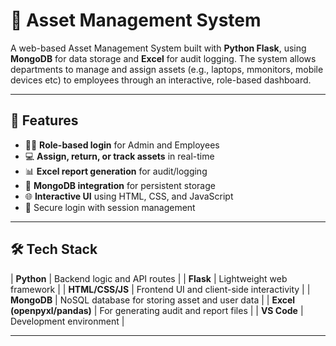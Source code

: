 # 🧾 Asset Management System

A web-based Asset Management System built with **Python Flask**, using **MongoDB** for data storage and **Excel** for audit logging. The system allows departments to manage and assign assets (e.g., laptops, mmonitors, mobile devices etc) to employees through an interactive, role-based dashboard.

---

## 🚀 Features

- 🧑‍💼 **Role-based login** for Admin and Employees
- 💻 **Assign, return, or track assets** in real-time
- 📊 **Excel report generation** for audit/logging
- 📂 **MongoDB integration** for persistent storage
- 🌐 **Interactive UI** using HTML, CSS, and JavaScript
- 🔐 Secure login with session management

---

## 🛠️ Tech Stack

| **Python** | Backend logic and API routes |
| **Flask** | Lightweight web framework |
| **HTML/CSS/JS** | Frontend UI and client-side interactivity |
| **MongoDB** | NoSQL database for storing asset and user data |
| **Excel (openpyxl/pandas)** | For generating audit and report files |
| **VS Code** | Development environment |

---
